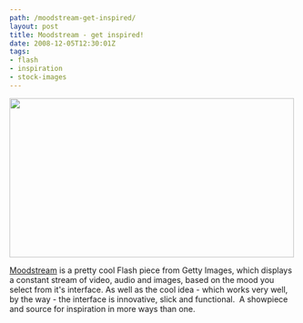 ```yaml
---
path: /moodstream-get-inspired/
layout: post
title: Moodstream - get inspired!
date: 2008-12-05T12:30:01Z
tags:
- flash
- inspiration
- stock-images
---
```


<a href="http://moodstream.gettyimages.com/" target="_blank"><img class="alignnone size-full wp-image-437" title="moodstream" src="http://uploads.psyked.co.uk/2008/12/moodstream.jpg" alt="" width="500" height="280" /></a>

<a href="http://moodstream.gettyimages.com/" target="_blank">Moodstream</a> is a pretty cool Flash piece from Getty Images, which displays a constant stream of video, audio and images, based on the mood you select from it's interface. As well as the cool idea - which works very well, by the way - the interface is innovative, slick and functional.  A showpiece and source for inspiration in more ways than one.